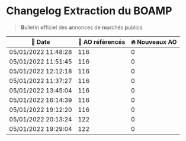 # Changelog Extraction du BOAMP
> **B**ulletin **o**fficiel des **a**nnonces de **m**archés **p**ublics

| 📅 Date | 📝 AO référencés | 🔥 Nouveaux AO |
|---|---|---|
|05/01/2022 11:48:28 | 116 | 0| 
|05/01/2022 11:51:45 | 116 | 0| 
|05/01/2022 12:12:18 | 116 | 0| 
|05/01/2022 11:37:27 | 116 | 0| 
|05/01/2022 13:45:04 | 116 | 0| 
|05/01/2022 16:14:39 | 116 | 0| 
|05/01/2022 19:12:20 | 116 | 0| 
|05/01/2022 20:13:24 | 122 | 0| 
|05/01/2022 19:29:04 | 122 | 0| 
